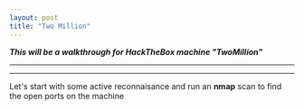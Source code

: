 ```yaml
---
layout: post
title: "Two Million"
---
```



***This will be a walkthrough for HackTheBox machine "TwoMillion"***

--------



--------


Let's start with some active reconnaisance and run an **nmap** scan to find the open ports on the machine